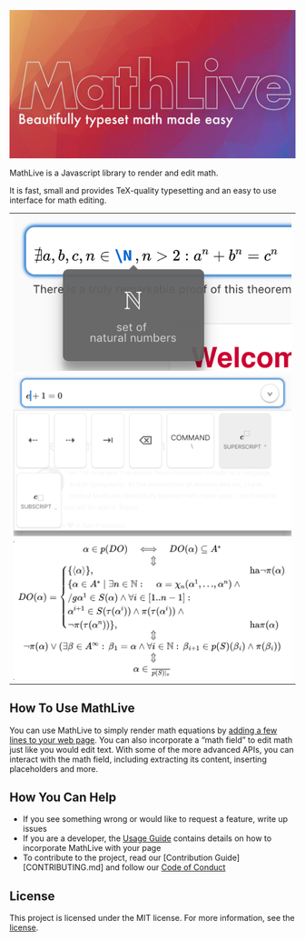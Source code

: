 ![MathLive](assets/logo-1024.jpg)

MathLive is a Javascript library to render and edit math. 

It is fast, small and provides TeX-quality typesetting 
and an easy to use interface for math editing.

<table>
    <tr>
        <td>
            <img alt="The popover panel" src="assets/screenshots/popover.png">
        </td>
    </tr><tr>
        <td>
            <img alt="The command bar panel" src="assets/screenshots/commandbar.png">
        </td>
    </tr><tr>
        <td>
            <img alt="The Loop Equation" src="assets/screenshots/loop-eqn.png">
        </td>
    </tr>
</table>

## How To Use MathLive

You can use MathLive to simply render math equations by 
[adding a few lines to your web page](USAGE_GUIDE.md). You can also 
incorporate a “math field” to edit math just like you would edit text. With some 
of the more advanced APIs, you can interact with the math field, including 
extracting its content, inserting placeholders and more.


## How You Can Help

* If you see something wrong or would like to request a feature, write up 
  issues
* If you are a developer, the [Usage Guide](USAGE_GUIDE.md) 
contains details on how to incorporate MathLive with your page
* To contribute to the project, read our [Contribution Guide][CONTRIBUTING.md] 
and follow our [Code of Conduct](CODE_OF_CONDUCT.md)



## License

This project is licensed under the MIT license. For more information, 
see the [license](LICENSE.txt).

